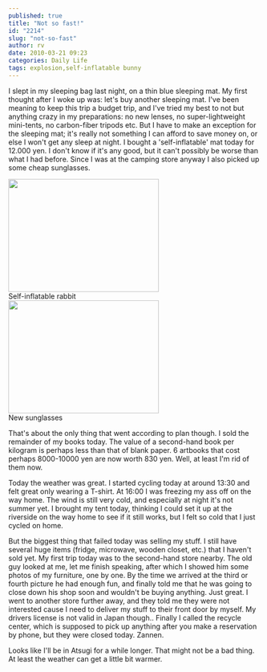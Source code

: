 ```yaml
---
published: true
title: "Not so fast!"
id: "2214"
slug: "not-so-fast"
author: rv
date: 2010-03-21 09:23
categories: Daily Life
tags: explosion,self-inflatable bunny
---
```

I slept in my sleeping bag last night, on a thin blue sleeping mat. My first thought after I woke up was: let's buy another sleeping mat. I've been meaning to keep this trip a budget trip, and I've tried my best to not but anything crazy in my preparations: no new lenses, no super-lightweight mini-tents, no carbon-fiber tripods etc. But I have to make an exception for the sleeping mat; it's really not something I can afford to save money on, or else I won't get any sleep at night. I bought a 'self-inflatable' mat today for 12.000 yen. I don't know if it's any good, but it can't possibly be worse than what I had before. Since I was at the camping store anyway I also picked up some cheap sunglasses.

<div class="caption">
<a href="https://s3.amazonaws.com/cfwblog/uploads/2010/03/img_1030.jpg"><img class="size-medium wp-image-2216" title="IMG_1030" src="https://s3.amazonaws.com/cfwblog/uploads/2010/03/img_1030.jpg?w=300" alt="" width="300" height="225" /></a>
<div class="caption-text">Self-inflatable rabbit</div>
</div>

<div class="caption">
<a href="https://s3.amazonaws.com/cfwblog/uploads/2010/03/img_1035.jpg"><img class="size-medium wp-image-2217" title="IMG_1035" src="https://s3.amazonaws.com/cfwblog/uploads/2010/03/img_1035.jpg?w=300" alt="" width="300" height="225" /></a>
<div class="caption-text">New sunglasses</div>
</div>

That's about the only thing that went according to plan though. I sold the remainder of my books today. The value of a second-hand book per kilogram is perhaps less than that of blank paper. 6 artbooks that cost perhaps 8000-10000 yen are now worth 830 yen. Well, at least I'm rid of them now.

Today the weather was great. I started cycling today at around 13:30 and felt great only wearing a T-shirt. At 16:00 I was freezing my ass off on the way home. The wind is still very cold, and especially at night it's not summer yet. I brought my tent today, thinking I could set it up at the riverside on the way home to see if it still works, but I felt so cold that I just cycled on home.

But the biggest thing that failed today was selling my stuff. I still have several huge items (fridge, microwave, wooden closet, etc.) that I haven't sold yet. My first trip today was to the second-hand store nearby. The old guy looked at me, let me finish speaking, after which I showed him some photos of my furniture, one by one. By the time we arrived at the third or fourth picture he had enough fun, and finally told me that he was going to close down his shop soon and wouldn't be buying anything. Just great. I went to another store further away, and they told me they were not interested cause I need to deliver my stuff to their front door by myself. My drivers license is not valid in Japan though.. Finally I called the recycle center, which is supposed to pick up anything after you make a reservation by phone, but they were closed today. Zannen.

Looks like I'll be in Atsugi for a while longer. That might not be a bad thing. At least the weather can get a little bit warmer.